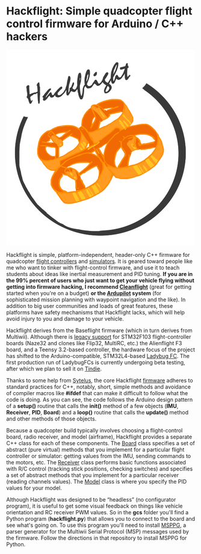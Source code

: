 # Hackflight: Simple quadcopter flight control firmware for Arduino / C++ hackers

<img src="hackflight.png" width=500>

Hackflight is simple, platform-independent, header-only C++ firmware for quadcopter 
[flight controllers](http://diydrones.com/profiles/blogs/flight-of-the-ladybug)
and [simulators](https://github.com/simondlevy/HackflightSim).  It
is geared toward people like me who want to tinker with flight-control
firmware, and use it to teach students about ideas like inertial measurement
and PID tuning.  <b>If you are in the 99% percent of users who just want to get
your vehicle flying without getting into firmware hacking, I recommend
[Cleanflight](http://cleanflight.com/)</b> (great for getting started when
you're on a budget) <b>or the
[Ardupilot](http://copter.ardupilot.org) system</b> (for
sophisticated mission planning with waypoint navigation and the like).  In
addition to big user communities and loads of great features, these platforms
have safety mechanisms that Hackflight lacks, which will help avoid injury to
you and damage to your vehicle.

Hackflight derives from the Baseflight firmware (which in turn derives from
Multiwii).  Although there is [legacy
support](https://github.com/simondlevy/hackflight/tree/master/extras/legacy) for
STM32F103 flight-controller boards (Naze32 and clones like Flip32, MultiRC,
etc.) the Alienflight F3 board, and a Teensy 3.2-based controller, 
the hardware focus of the project has shifted to the Arduino-compatible,
STM32L4-based [Ladybug FC](http://diydrones.com/profiles/blogs/flight-of-the-ladybug).
The first production run of LadybugFCs is currently undergoing beta testing,
after which we plan to sell it on <a href="https://www.tindie.com/">Tindie</a>.

Thanks to some help from [Sytelus](https://github.com/sytelus), the core
Hackflight
[firmware](https://github.com/simondlevy/hackflight/tree/master/src)
adheres to standard practices for C++, notably, short, simple methods and
avoidance of compiler macros like <b>#ifdef</b> that can make it difficult to
follow what the code is doing.  As you can see, the code follows the Arduino
design pattern of a <b>setup()</b> routine that calls the <b>init()</b> method
of a few objects (<b>IMU</b>, <b>Receiver</b>, <b>PID</b>, <b>Board</b>) and a
<b>loop()</b> routine that calls the <b>update()</b> method and other methods
of those objects.  

Because a quadcopter build typically involves choosing a flight-control board, 
radio receiver, and model (airframe), Hackflight provides a separate C++ class for
each of these components.  The
[Board](https://github.com/simondlevy/Hackflight/blob/master/src/board.hpp)
class specifies a set of abstract (pure virtual) methods that you implement
for a particular flight controller or simulator: getting values from the IMU,
sending commands to the motors, etc.  The
[Receiver](https://github.com/simondlevy/Hackflight/blob/master/src/receiver.hpp)
class performs basic functions associated with R/C control (tracking stick positions,
checking switches) and specifies a set of abstract methods that you implement for
a particular receiver (reading channels values).  The
[Model](https://github.com/simondlevy/Hackflight/blob/master/src/model.hpp)
class is where you specify the PID values for your model.

Although Hackflight was designed to be &ldquo;headless&rdquo; (no configurator program),
it is useful to get some visual feedback on things like vehicle orientation and RC receiver
PWM values.  So in the <b>gcs</b> folder you'll find a Python program (<b>hackflight.py</b>)
that allows you to connect to the board and see what's going on.  To use this program you'll
need to install [MSPPG](https://github.com/simondlevy/hackflight/tree/master/extras/parser), a
parser generator for the Multiwii Serial Protocol (MSP) messages used by the
firmware. Follow the directions in that repository to install MSPPG for Python.
